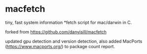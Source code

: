 # macfetch
tiny, fast system information *fetch script for mac/darwin in C.

forked from https://github.com/danyisill/macfetch

updated gpu detection and version detection, also added MacPorts (https://www.macports.org/) to package count report.
